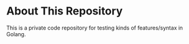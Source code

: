 # About This Repository

This is a private code repository for testing kinds of features/syntax in Golang.
